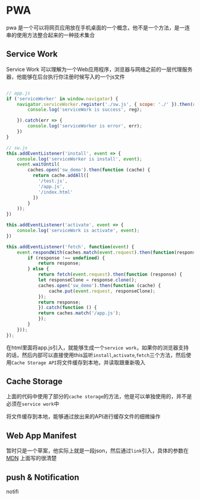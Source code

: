 # PWA

pwa 是一个可以将网页应用放在手机桌面的一个概念，他不是一个方法，是一连串的使用方法整合起来的一种技术集合

## Service Work

Service Work 可以理解为一个Web应用程序，浏览器与网络之前的一层代理服务器，他能够在后台执行你注册时候写入的一个js文件

``` javascript

// app.js
if ('serviceWorker' in window.navigator) {
    navigator.serviceWorker.register('./sw.js', { scope: './' }).then(reg => {
        console.log('serviceWork is success', reg);

    }).catch(err => {
        console.log('serviceWorker is error', err);
    })
}

// sw.js
this.addEventListener('install', event => {
    console.log('serviceWorker is install', event);
    event.waitUntil(
        caches.open('sw_demo').then(function (cache) {
          return cache.addAll([
            '/test.js',
            '/app.js',
            '/index.html'
          ])
        }
    ));
})

this.addEventListener('activate', event => {
    console.log('serviceWork is activate', event);
})

this.addEventListener('fetch', function(event) {
    event.respondWith(caches.match(event.request).then(function(response) {
        if (response !== undefined) {
            return response;
        } else {
            return fetch(event.request).then(function (response) {
            let responseClone = response.clone();
            caches.open('sw_demo').then(function (cache) {
                cache.put(event.request, responseClone);
            });
            return response;
            }).catch(function () {
            return caches.match('/app.js');
            });
        }
    }));
});

```

在html里面将app.js引入，就能够生成一个`service work`，如果你的浏览器支持的话，然后内部可以直接使用this监听`install`,`activate`,`fetch`三个方法，然后使用`Cache Storage API`将文件缓存到本地，并读取跟重新吸入

## Cache Storage

上面的代码中使用了部分的`cache storage`的方法，他是可以单独使用的，并不是必须在`service work`中

将文件缓存到本地，能够通过放出来的API进行缓存文件的细微操作

## Web App Manifest

暂时只是一个草案，他实际上就是一段json，然后通过`link`引入，具体的参数在 [MDN](https://developer.mozilla.org/en-US/docs/Web/Manifest) 上面写的很清楚

## push & Notification

notifi